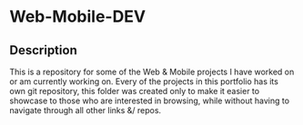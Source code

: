 # Web-Mobile-DEV

## Description
This is a repository for some of the Web & Mobile projects I have worked on or am currently working on. Every of the projects in this portfolio has its own git repository, this folder was created only to make it easier to showcase to those who are interested in browsing, while without having to navigate through all other links &/ repos.